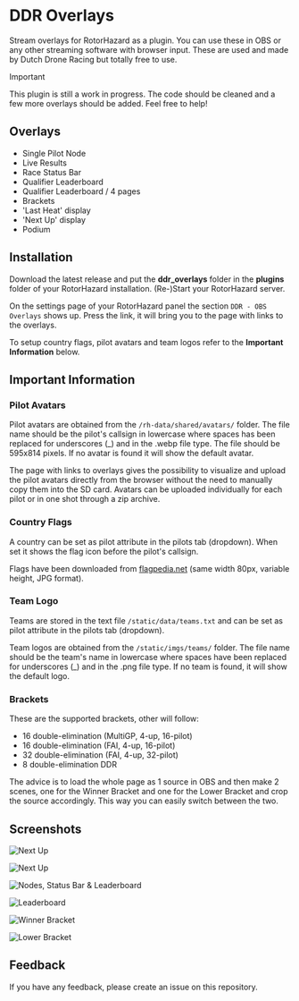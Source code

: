 
# DDR Overlays
Stream overlays for RotorHazard as a plugin. You can use these in OBS or any other streaming software with browser input. These are used and made by Dutch Drone Racing but totally free to use.

> [!IMPORTANT]
> This plugin is still a work in progress. The code should be cleaned and a few more overlays should be added. Feel free to help!

## Overlays
- Single Pilot Node
- Live Results
- Race Status Bar
- Qualifier Leaderboard
- Qualifier Leaderboard / 4 pages
- Brackets
- 'Last Heat' display
- 'Next Up' display
- Podium

## Installation
Download the latest release and put the **ddr_overlays** folder in the **plugins** folder of your RotorHazard installation. (Re-)Start your RotorHazard server.

On the settings page of your RotorHazard panel the section `DDR - OBS Overlays` shows up. Press the link, it will bring you to the page with links to the overlays.

To setup country flags, pilot avatars and team logos refer to the **Important Information** below.

## Important Information

### Pilot Avatars
Pilot avatars are obtained from the `/rh-data/shared/avatars/` folder. The file name should be the pilot's callsign in lowercase where spaces has been replaced for underscores (_) and in the .webp file type. The file should be 595x814 pixels. If no avatar is found it will show the default avatar.

The page with links to overlays gives the possibility to visualize and upload the pilot avatars directly from the browser without the need to manually copy them into the SD card. Avatars can be uploaded individually for each pilot or in one shot through a zip archive.


### Country Flags
A country can be set as pilot attribute in the pilots tab (dropdown). When set it shows the flag icon before the pilot's callsign.

Flags have been downloaded from [flagpedia.net](https://flagpedia.net/download/images) (same width 80px, variable height, JPG format).

### Team Logo
Teams are stored in the text file `/static/data/teams.txt` and can be set as pilot attribute in the pilots tab (dropdown).

Team logos are obtained from the `/static/imgs/teams/` folder. The file name should be the team's name in lowercase where spaces have been replaced for underscores (_) and in the .png file type. If no team is found, it will show the default logo.

### Brackets
These are the supported brackets, other will follow:
- 16 double-elimination (MultiGP, 4-up, 16-pilot)
- 16 double-elimination (FAI, 4-up, 16-pilot)
- 32 double-elimination (FAI, 4-up, 32-pilot)
- 8 double-elimination DDR

The advice is to load the whole page as 1 source in OBS and then make 2 scenes, one for the Winner Bracket and one for the Lower Bracket and crop the source accordingly. This way you can easily switch between the two.

## Screenshots

![Next Up](https://dutchdroneracing.com/wp-content/uploads/2024/07/nextup.jpg)

![Next Up](https://dutchdroneracing.com/wp-content/uploads/2024/07/nextup2.jpg)

![Nodes, Status Bar & Leaderboard](https://dutchdroneracing.com/wp-content/uploads/2024/07/nodes.jpg)

![Leaderboard](https://dutchdroneracing.com/wp-content/uploads/2024/07/leaderboard.jpg)

![Winner Bracket](https://dutchdroneracing.com/wp-content/uploads/2024/07/winner_bracket.jpg)

![Lower Bracket](https://dutchdroneracing.com/wp-content/uploads/2024/07/lower_bracket.jpg)

## Feedback

If you have any feedback, please create an issue on this repository.
